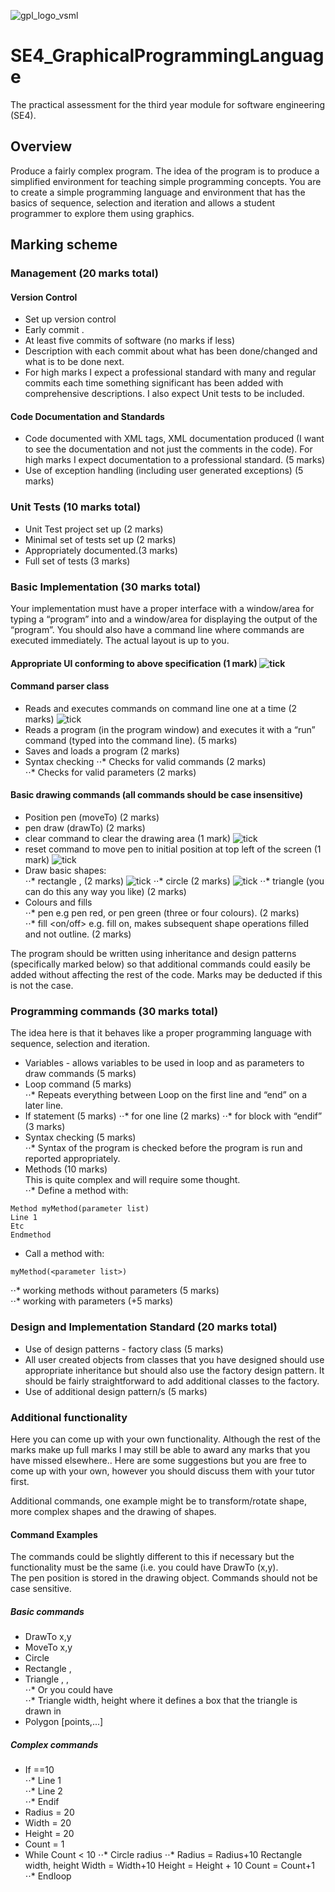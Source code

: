 ![gpl_logo_vsml](https://user-images.githubusercontent.com/22601795/119051937-c3cdcf00-b9bb-11eb-8335-04aaa096a16f.png)
# SE4_GraphicalProgrammingLanguage
The practical assessment for the third year module for software engineering (SE4).

## Overview
Produce a fairly complex  program. The idea of the program is to produce a simplified environment for teaching simple  programming concepts. You are to create a simple programming language and environment  that has the basics of sequence, selection and iteration and allows a student programmer to  explore them using graphics.  

## Marking scheme

### Management (20 marks total)
#### Version Control  
- Set up version control  
- Early commit . 
- At least five commits of software (no marks if less)  
- Description with each commit about what has been done/changed and what is to be  done next.  
- For high marks I expect a professional standard with many and regular commits each  time something significant has been added with comprehensive descriptions. I also expect  Unit tests to be included.  

#### Code Documentation and Standards 
- Code documented with XML tags, XML documentation produced (I want to see the  documentation and not just the comments in the code). For high marks I expect  documentation to a professional standard. (5 marks)  
- Use of exception handling (including user generated exceptions) (5 marks)   

### Unit Tests (10 marks total)
- Unit Test project set up (2 marks)  
- Minimal set of tests set up (2 marks)  
- Appropriately documented.(3 marks)  
- Full set of tests (3 marks) 

### Basic Implementation (30 marks total)
Your implementation must have a proper interface with a window/area for typing a  “program” into and a window/area for displaying the output of the “program”. You should  also have a command line where commands are executed immediately. The actual layout is  up to you.  
#### Appropriate UI conforming to above specification (1 mark) ![tick](https://user-images.githubusercontent.com/22601795/123541061-4aec3080-d73a-11eb-98cf-efff87d37041.png)
#### Command parser class  
- Reads and executes commands on command line one at a time (2 marks)  ![tick](https://user-images.githubusercontent.com/22601795/123541061-4aec3080-d73a-11eb-98cf-efff87d37041.png)
- Reads a program (in the program window) and executes it with a “run”  command (typed into the command line). (5 marks) 
- Saves and loads a program (2 marks) 
- Syntax checking 
⋅⋅* Checks for valid commands (2 marks)  
⋅⋅* Checks for valid parameters (2 marks)  
#### Basic drawing commands (all commands should be case insensitive)  
- Position pen (moveTo) (2 marks)  
- pen draw (drawTo) (2 marks)  
- clear command to clear the drawing area (1 mark) ![tick](https://user-images.githubusercontent.com/22601795/123541061-4aec3080-d73a-11eb-98cf-efff87d37041.png)
- reset command to move pen to initial position at top left of the screen (1 mark) ![tick](https://user-images.githubusercontent.com/22601795/123541061-4aec3080-d73a-11eb-98cf-efff87d37041.png)
- Draw basic shapes:  
⋅⋅* rectangle <width>, <height> (2 marks) ![tick](https://user-images.githubusercontent.com/22601795/123541061-4aec3080-d73a-11eb-98cf-efff87d37041.png)
⋅⋅* circle <radius> (2 marks) ![tick](https://user-images.githubusercontent.com/22601795/123541061-4aec3080-d73a-11eb-98cf-efff87d37041.png)
⋅⋅* triangle (you can do this any way you like) (2 marks)  
- Colours and fills  
⋅⋅* pen <colour> e.g pen red, or pen green (three or four colours).  (2 marks)  
⋅⋅* fill <on/off> e.g. fill on, makes subsequent shape operations  filled and not outline. (2 marks)  

The program should be written using inheritance and design patterns (specifically  marked below) so that additional commands could easily be added without affecting the rest  of the code. Marks may be deducted if this is not the case.

### Programming commands (30 marks total)
The idea here is that it behaves like a proper programming language with sequence,  selection and iteration. 
- Variables - allows variables to be used in loop and as parameters to draw  commands (5 marks)  
- Loop command (5 marks)  
⋅⋅* Repeats everything between Loop on the first line and “end” on a later  line.  
- If statement (5 marks) 
⋅⋅* for one line (2 marks) 
⋅⋅* for block with “endif” (3 marks)
- Syntax checking (5 marks)  
⋅⋅* Syntax of the program is checked before the program is run and  reported appropriately.  
- Methods (10 marks)  
This is quite complex and will require some thought.  
⋅⋅* Define a method with:
```  
Method myMethod(parameter list)  
Line 1  
Etc  
Endmethod  
```
- Call a method with:  
```
myMethod(<parameter list>)
```
⋅⋅* working methods without parameters (5 marks)  
⋅⋅* working with parameters (+5 marks)  

### Design and Implementation Standard (20 marks total) 
- Use of design patterns - factory class (5 marks)  
- All user created objects from classes that you have designed should use appropriate  inheritance but should also use the factory design pattern. It should be fairly straightforward  to add additional classes to the factory. 
- Use of additional design pattern/s (5 marks) 

### Additional functionality  
Here you can come up with your own functionality. Although the rest of the marks  make up full marks I may still be able to award any marks that you have missed elsewhere..  Here are some suggestions but you are free to come up with your own, however you should  discuss them with your tutor first.  

Additional commands, one example might be to transform/rotate shape, more complex  shapes and the drawing of shapes. 

#### Command Examples 
The commands could be slightly different to this if necessary but the functionality must be  the same (i.e. you could have DrawTo (x,y).  
The pen position is stored in the drawing object. Commands should not be case sensitive. 
##### Basic commands 
- DrawTo x,y  
- MoveTo x,y 
- Circle <radius> 
- Rectangle <width>, <height> 
- Triangle <base>, <adj>, <hyp>  
⋅⋅* Or you could have  
⋅⋅* Triangle width, height where it defines a box that the triangle is  drawn in 
- Polygon [points,...] 
##### Complex commands  
- If <variable>==10  
⋅⋅* Line 1  
⋅⋅* Line 2  
⋅⋅* Endif 
- Radius = 20 
- Width = 20 
- Height = 20  
- Count = 1  
- While Count < 10 
⋅⋅* Circle radius 
⋅⋅* Radius = Radius+10  Rectangle width, height  Width = Width+10  Height = Height + 10  Count = Count+1  
⋅⋅* Endloop
